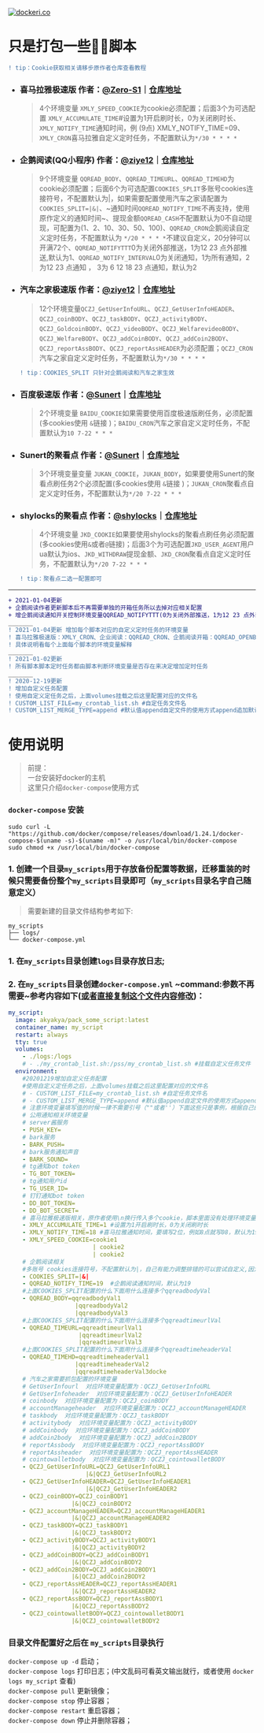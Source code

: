 [![dockeri.co](https://dockeri.co/image/akyakya/pack_some_script)](https://hub.docker.com/r/akyakya/pack_some_script)
# 只是打包一些🐑🐑脚本
```diff
! tip：Cookie获取相关请移步原作者仓库查看教程
```
- ### 喜马拉雅极速版 作者：[__@Zero-S1__](https://github.com/Zero-S1)｜[__仓库地址__](https://github.com/Zero-S1/xmly_speed)
  > 4个环境变量 `XMLY_SPEED_COOKIE`为cookie必须配置；后面3个为可选配置 `XMLY_ACCUMULATE_TIME`#设置为1开启刷时长，0为关闭刷时长、`XMLY_NOTIFY_TIME`通知时间，例 (9点) XMLY_NOTIFY_TIME=09、`XMLY_CRON`喜马拉雅自定义定时任务，不配置默认为`*/30 * * * *`

- ### 企鹅阅读(QQ小程序) 作者：[__@ziye12__](https://github.com/ziye12)｜[__仓库地址__](https://github.com/ziye12/JavaScript)
  > 9个环境变量 `QQREAD_BODY`、`QQREAD_TIMEURL`、`QQREAD_TIMEHD`为cookie必须配置；后面6个为可选配置`COOKIES_SPLIT`多账号cookies连接符号，不配置默认为|，如果需要配置使用汽车之家请配置为 `COOKIES_SPLIT=|&|`、~通知时间`QQREAD_NOTIFY_TIME`不再支持，使用原作定义的通知时间~、提现金额`QQREAD_CASH`不配置默认为0不自动提现，可配置为(1、2、10、30、50、100)、`QQREAD_CRON`企鹅阅读自定义定时任务，不配置默认为 `*/20 * * * *`不建议自定义，20分钟可以开满72个、`QQREAD_NOTIFYTTT`0为关闭外部推送，1为12 23 点外部推送,默认为1、`QQREAD_NOTIFY_INTERVAL`0为关闭通知，1为所有通知，2为12 23 点通知  ， 3为 6 12 18 23 点通知，默认为2
- ### 汽车之家极速版 作者：[__@ziye12__](https://github.com/ziye12)｜[__仓库地址__](https://github.com/ziye12/QCZJSPEED)
  > 12个环境变量`QCZJ_GetUserInfoURL`、`QCZJ_GetUserInfoHEADER`、`QCZJ_coinBODY`、`QCZJ_taskBODY`、`QCZJ_activityBODY`、`QCZJ_GoldcoinBODY`、`QCZJ_videoBODY`、`QCZJ_WelfarevideoBODY`、`QCZJ_WelfareBODY`、`QCZJ_addCoinBODY`、`QCZJ_addCoin2BODY`、`QCZJ_reportAssBODY`、`QCZJ_reportAssHEADER`为必须配置；`QCZJ_CRON`汽车之家自定义定时任务，不配置默认为`*/30 * * * *`
    ```diff 
    ! tip：COOKIES_SPLIT 只针对企鹅阅读和汽车之家生效
    ```
- ### 百度极速版 作者：[__@Sunert__](https://github.com/Sunert)｜[__仓库地址__](https://github.com/Sunert/Scripts/blob/master/Task/baidu_speed.js)
  > 2个环境变量 `BAIDU_COOKIE`如果需要使用百度极速版刷任务，必须配置(多cookies使用 `&`链接 )；`BAIDU_CRON`汽车之家自定义定时任务，不配置默认为`10 7-22 * * *`
- ### Sunert的聚看点 作者：[__@Sunert__](https://github.com/Sunert)｜[__仓库地址__](https://github.com/Sunert/Scripts/blob/master/Task/jukan.js)
  > 3个环境变量变量 `JUKAN_COOKIE`，`JUKAN_BODY`，如果要使用Sunert的聚看点刷任务2个必须配置(多cookies使用 `&`链接 )；`JUKAN_CRON`聚看点自定义定时任务，不配置默认为`*/20 7-22 * * *`
- ### shylocks的聚看点 作者：[__@shylocks__](https://github.com/shylocks)｜[__仓库地址__](https://github.com/shylocks/Loon/blob/main/jkd.js)
  > 4个环境变量 `JKD_COOKIE`如果要使用shylocks的聚看点刷任务必须配置(多cookies使用`&`或者`@`链接)；后面3个为可选配置`JKD_USER_AGENT`用户ua默认为ios、`JKD_WITHDRAW`提现金额、`JKD_CRON`聚看点自定义定时任务，不配置默认为`*/20 7-22 * * *`
    ```diff
    ! tip：聚看点二选一配置即可
    ```
___
```diff
+ 2021-01-04更新 
+ 企鹅阅读作者更新脚本后不再需要单独的开箱任务所以去掉对应相关配置
+ 增企鹅阅读通知开关控制环境变量QQREAD_NOTIFYTTT(0为关闭外部推送，1为12 23 点外部推送,默认为1)、QQREAD_NOTIFY_INTERVAL(0为关闭通知，1为所有通知，2为12 23 点通知  ， 3为 6 12 18 23 点通知，默认为2)
_______
! 2021-01-04更新 增加每个脚本对应的自定义定时任务的环境变量
! 喜马拉雅极速版：XMLY_CRON、企业阅读：QQREAD_CRON、企鹅阅读开箱：QQREAD_OPENBOX_CRON、汽车之家：QCZJ_CRON、百度极速版：BAIDU_CRON、sunert的聚看点：JUKAN_CRON、shylocks的聚看点：JKD_CRON
! 具体说明看每个上面每个脚本的环境变量解释
_______
! 2021-01-02更新
! 所有脚本脚本定时任务都由脚本判断环境变量是否存在来决定增加定时任务
_______
! 2020-12-19更新
! 增加自定义任务配置
! 使用自定义定任务之后，上面volumes挂载之后这里配置对应的文件名
! CUSTOM_LIST_FILE=my_crontab_list.sh #自定任务文件名
! CUSTOM_LIST_MERGE_TYPE=append #默认值append自定文件的使用方式append追加默认之后，overwrite覆盖默认任务
```
# 使用说明
> 前提：   
> 一台安装好docker的主机   
> 这里只介绍`docker-compose`使用方式

### `docker-compose` 安装
```shell
sudo curl -L "https://github.com/docker/compose/releases/download/1.24.1/docker-compose-$(uname -s)-$(uname -m)" -o /usr/local/bin/docker-compose
sudo chmod +x /usr/local/bin/docker-compose
```

### 1. 创建一个目录`my_scripts`用于存放备份配置等数据，迁移重装的时候只需要备份整个`my_scripts`目录即可（`my_scripts`目录名字自己随意定义）
> 需要新建的目录文件结构参考如下:
```
my_scripts
├── logs/
└── docker-compose.yml
```
### 1. 在`my_scripts`目录创建`logs`目录存放日志;
### 2. 在`my_scripts`目录创建`docker-compose.yml` ~command:参数不再需要~参考内容如下([或者直接复制这个文件内容修改](https://raw.githubusercontent.com/iouakira/someDockerfile/master/pack_some_script/docker-compose.yml))：
```yaml
my_script:
  image: akyakya/pack_some_script:latest
  container_name: my_script
  restart: always
  tty: true
  volumes:
    - ./logs:/logs
    # - ./my_crontab_list.sh:/pss/my_crontab_list.sh #挂载自定义任务文件
  environment:
    #20201219增加自定义任务配置
    #使用自定义定任务之后，上面volumes挂载之后这里配置对应的文件名
    # - CUSTOM_LIST_FILE=my_crontab_list.sh #自定任务文件名
    # - CUSTOM_LIST_MERGE_TYPE=append #默认值append自定文件的使用方式append追加默认之后，overwrite覆盖默认任务
    # 注意环境变量填写值的时候一律不需要引号（""或者''）下面这些只是事例，根据自己的需求增加删除
    # 公用通知相关环境变量
    # server酱服务
    - PUSH_KEY=
    # bark服务
    - BARK_PUSH=
    # bark服务通知声音
    - BARK_SOUND=
    # tg通知bot token
    - TG_BOT_TOKEN=
    # tg通知用户id
    - TG_USER_ID=
    # 钉钉通知bot token
    - DD_BOT_TOKEN=
    - DD_BOT_SECRET=
    # 喜马拉雅极速版相关，原作者使用\n换行传入多个cookie，脚本里面没有处理环境变量转译，改为用|来连接多个cookies
    - XMLY_ACCUMULATE_TIME=1 #设置为1开启刷时长，0为关闭刷时长
    - XMLY_NOTIFY_TIME=18 #喜马拉雅通知时间，要填写2位，例如8点就写08，默认为19
    - XMLY_SPEED_COOKIE=cookie1
                        | cookie2
                        | cookie2
    # 企鹅阅读相关
    #多账号 cookies连接符号，不配置默认为|，自己有能力调整排错的可以尝试自定义,因为汽车之家body里面呢包含| ,使用汽车之家建议改为|&|，否则会汽车之家任务无法执行
    - COOKIES_SPLIT=|&|
    - QQREAD_NOTIFY_TIME=19  #企鹅阅读通知时间，默认为19
    #上面COOKIES_SPLIT配置的什么下面用什么连接多个qqreadbodyVal
    - QQREAD_BODY=qqreadbodyVal1
                   |qqreadbodyVal2
                   |qqreadbodyVal3
    #上面COOKIES_SPLIT配置的什么下面用什么连接多个qqreadtimeurlVal
    - QQREAD_TIMEURL=qqreadtimeurlVal1
                    |qqreadtimeurlVal2
                    |qqreadtimeurlVal3
    #上面COOKIES_SPLIT配置的什么下面用什么连接多个qqreadtimeheaderVal
    - QQREAD_TIMEHD=qqreadtimeheaderVal1
                   |qqreadtimeheaderVal2
                   |qqreadtimeheaderVal3docke
    # 汽车之家需要抓包配置的环境变量
    # GetUserInfourl  对应环境变量配置为：QCZJ_GetUserInfoURL
    # GetUserInfoheader  对应环境变量配置为：QCZJ_GetUserInfoHEADER
    # coinbody  对应环境变量配置为：QCZJ_coinBODY
    # accountManageheader  对应环境变量配置为：QCZJ_accountManageHEADER
    # taskbody  对应环境变量配置为：QCZJ_taskBODY
    # activitybody  对应环境变量配置为：QCZJ_activityBODY
    # addCoinbody  对应环境变量配置为：QCZJ_addCoinBODY
    # addCoin2body  对应环境变量配置为：QCZJ_addCoin2BODY
    # reportAssbody  对应环境变量配置为：QCZJ_reportAssBODY
    # reportAssheader  对应环境变量配置为：QCZJ_reportAssHEADER
    # cointowalletbody  对应环境变量配置为：QCZJ_cointowalletBODY
    - QCZJ_GetUserInfoURL=QCZJ_GetUserInfoURL1
                      |&|QCZJ_GetUserInfoURL2
    - QCZJ_GetUserInfoHEADER=QCZJ_GetUserInfoHEADER1
                      |&|QCZJ_GetUserInfoHEADER2
    - QCZJ_coinBODY=QCZJ_coinBODY1
                  |&|QCZJ_coinBODY2
    - QCZJ_accountManageHEADER=QCZJ_accountManageHEADER1
                  |&|QCZJ_accountManageHEADER2
    - QCZJ_taskBODY=QCZJ_taskBODY1
                  |&|QCZJ_taskBODY2
    - QCZJ_activityBODY=QCZJ_activityBODY1
                  |&|QCZJ_activityBODY2
    - QCZJ_addCoinBODY=QCZJ_addCoinBODY1
                  |&|QCZJ_addCoinBODY2
    - QCZJ_addCoin2BODY=QCZJ_addCoin2BODY1
                  |&|QCZJ_addCoin2BODY2
    - QCZJ_reportAssHEADER=QCZJ_reportAssHEADER1
                  |&|QCZJ_reportAssHEADER2
    - QCZJ_reportAssBODY=QCZJ_reportAssBODY1
                  |&|QCZJ_reportAssBODY2
    - QCZJ_cointowalletBODY=QCZJ_cointowalletBODY1
                  |&|QCZJ_cointowalletBODY2
```
### 目录文件配置好之后在 `my_scripts`目录执行  
 `docker-compose up -d` 启动；  
 `docker-compose logs` 打印日志；(中文乱码可看英文输出就行，或者使用 `docker logs my_script` 查看)  
 `docker-compose pull` 更新镜像；  
 `docker-compose stop` 停止容器；  
 `docker-compose restart` 重启容器；  
 `docker-compose down` 停止并删除容器；  
